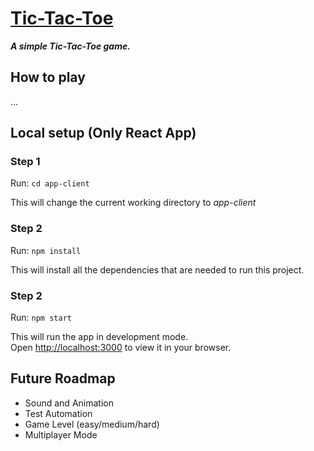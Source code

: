 # [Tic-Tac-Toe](https://release.d3fsldz5t6hpbd.amplifyapp.com/)

***A simple Tic-Tac-Toe game.***

## How to play

...

## Local setup (Only React App)

### Step 1

Run: `cd app-client`

This will change the current working directory to *app-client*

### Step 2

Run: `npm install`

This will install all the dependencies that are needed to run this project.

### Step 2

Run: `npm start`

This will run the app in development mode.\
Open [http://localhost:3000](http://localhost:3000) to view it in your browser.

## Future Roadmap

- Sound and Animation
- Test Automation
- Game Level (easy/medium/hard)
- Multiplayer Mode
